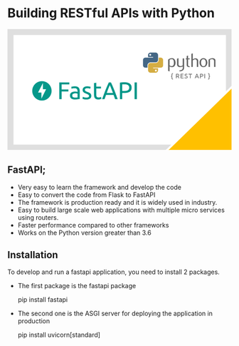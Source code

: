 # Building RESTful APIs with Python

![FastAPI](https://github.com/AyselAydin/fastAPI/blob/main/fastapi.png?raw=true)

## FastAPI;
 - Very easy to learn the framework and develop the code
 - Easy to convert the code from Flask to FastAPI
 - The framework is production ready and it is widely used in industry.
 - Easy to build large scale web applications with multiple micro services using routers.
 - Faster performance compared to other frameworks
 - Works on the Python version greater than 3.6

## Installation
To develop and run a fastapi application, you need to install 2 packages.
- The first package is the fastapi package

   pip install fastapi
- The second one is the ASGI server for deploying the application in production

   pip install uvicorn[standard]
